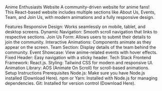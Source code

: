 Anime Enthusiasts Website
A community-driven website for anime fans! This React-based website includes multiple sections like About Us, Events, Team, and Join Us, with modern animations and a fully responsive design.

Features
Responsive Design: Works seamlessly on mobile, tablet, and desktop screens.
Dynamic Navigation: Smooth scroll navigation that links to respective sections.
Join Us Form: Allows users to submit their details to join the community.
Interactive Animations: Components animate as they appear on the screen.
Team Section: Display details of the team behind the community.
Event Showcase: View anime-related events with hover effects.
Fixed Header: Easy navigation with a sticky header.
Tech Stack
Frontend Framework: React.js.
Styling: Tailwind CSS for modern and responsive UI.
Animation Library: AOS (Animate On Scroll) for scroll-based animations.
Setup Instructions
Prerequisites
Node.js: Make sure you have Node.js installed (Download Here).
npm or Yarn: Installed with Node.js for managing dependencies.
Git: Installed for version control (Download Here).

